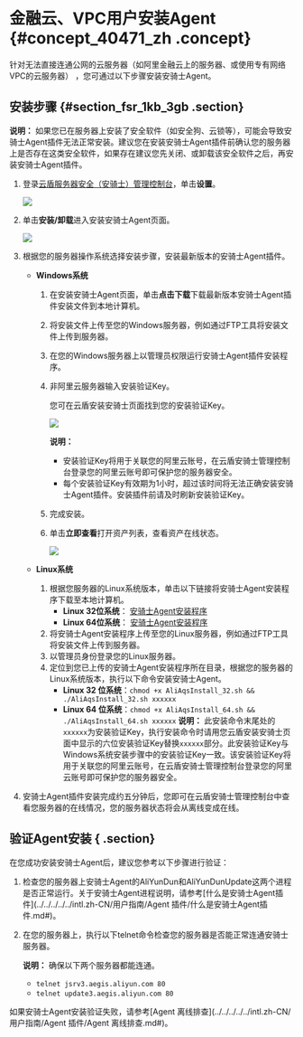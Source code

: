 # 金融云、VPC用户安装Agent {#concept_40471_zh .concept}

针对无法直接连通公网的云服务器（如阿里金融云上的服务器、或使用专有网络VPC的云服务器） ，您可通过以下步骤安装安骑士Agent。

## 安装步骤 {#section_fsr_1kb_3gb .section}

**说明：** 如果您已在服务器上安装了安全软件（如安全狗、云锁等），可能会导致安骑士Agent插件无法正常安装。建议您在安装安骑士Agent插件前确认您的服务器上是否存在这类安全软件，如果存在建议您先关闭、或卸载该安全软件之后，再安装安骑士Agent插件。

1.  登录[云盾服务器安全（安骑士）管理控制台](https://account.alibabacloud.com/login/login.htm)，单击**设置**。

    ![](http://static-aliyun-doc.oss-cn-hangzhou.aliyuncs.com/assets/img/82028/155263316435654_zh-CN.png)

2.  单击**安装/卸载**进入安装安骑士Agent页面。

    ![](http://static-aliyun-doc.oss-cn-hangzhou.aliyuncs.com/assets/img/82028/155263316435655_zh-CN.png)

3.  根据您的服务器操作系统选择安装步骤，安装最新版本的安骑士Agent插件。
    -   **Windows系统** 
        1.  在安装安骑士Agent页面，单击**点击下载**下载最新版本安骑士Agent插件安装文件到本地计算机。
        2.  将安装文件上传至您的Windows服务器，例如通过FTP工具将安装文件上传到服务器。
        3.  在您的Windows服务器上以管理员权限运行安骑士Agent插件安装程序。
        4.  非阿里云服务器输入安装验证Key。

            您可在云盾安装安骑士页面找到您的安装验证Key。

            ![](http://static-aliyun-doc.oss-cn-hangzhou.aliyuncs.com/assets/img/82028/155263316435656_zh-CN.png)

            **说明：** 

            -   安装验证Key将用于关联您的阿里云账号，在云盾安骑士管理控制台登录您的阿里云账号即可保护您的服务器安全。
            -   每个安装验证Key有效期为1小时，超过该时间将无法正确安装安骑士Agent插件。安装插件前请及时刷新安装验证Key。
        5.  完成安装。
        6.  单击**立即查看**打开资产列表，查看资产在线状态。

            ![](http://static-aliyun-doc.oss-cn-hangzhou.aliyuncs.com/assets/img/82028/155263316435658_zh-CN.png)

    -   **Linux系统** 

        1.  根据您服务器的Linux系统版本，单击以下链接将安骑士Agent安装程序下载至本地计算机。
            -   **Linux 32位系统**： [安骑士Agent安装程序](https://aegis.alicdn.com/download/AliAqsInstall_32.sh) 
            -   **Linux 64位系统**： [安骑士Agent安装程序](https://aegis.alicdn.com/download/AliAqsInstall_64.sh) 
        2.  将安骑士Agent安装程序上传至您的Linux服务器，例如通过FTP工具将安装文件上传到服务器。
        3.  以管理员身份登录您的Linux服务器。
        4.  定位到您已上传的安骑士Agent安装程序所在目录，根据您的服务器的Linux系统版本，执行以下命令安装安骑士Agent。
            -   **Linux 32 位系统**：`chmod +x AliAqsInstall_32.sh && ./AliAqsInstall_32.sh xxxxxx` 
            -   **Linux 64 位系统**：`chmod +x AliAqsInstall_64.sh && ./AliAqsInstall_64.sh xxxxxx` 
        **说明：** 此安装命令末尾处的`xxxxxx`为安装验证Key，执行安装命令时请用您云盾安装安骑士页面中显示的六位安装验证Key替换`xxxxxx`部分。此安装验证Key与Windows系统安装步骤中的安装验证Key一致。该安装验证Key将用于关联您的阿里云账号，在云盾安骑士管理控制台登录您的阿里云账号即可保护您的服务器安全。

4.  安骑士Agent插件安装完成约五分钟后，您即可在云盾安骑士管理控制台中查看您服务器的在线情况，您的服务器状态将会从离线变成在线。

## 验证Agent安装 { .section}

在您成功安装安骑士Agent后，建议您参考以下步骤进行验证：

1.  检查您的服务器上安骑士Agent的AliYunDun和AliYunDunUpdate这两个进程是否正常运行。关于安骑士Agent进程说明，请参考[什么是安骑士Agent插件](../../../../../intl.zh-CN/用户指南/Agent 插件/什么是安骑士Agent插件.md#)。
2.  在您的服务器上，执行以下telnet命令检查您的服务器是否能正常连通安骑士服务器。

    **说明：** 确保以下两个服务器都能连通。

    -   `telnet jsrv3.aegis.aliyun.com 80` 
    -   `telnet update3.aegis.aliyun.com 80` 

如果安骑士Agent安装验证失败，请参考[Agent 离线排查](../../../../../intl.zh-CN/用户指南/Agent 插件/Agent 离线排查.md#)。

